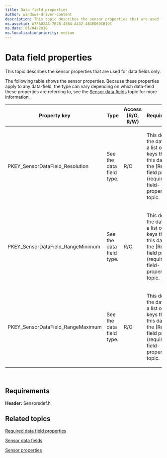 ```yaml
---
title: Data field properties
author: windows-driver-content
description: This topic describes the sensor properties that are used for data fields only.
ms.assetid: A7FA02AA-7B7B-45B4-A432-4B4ED69CB19C
ms.date: 01/04/2018
ms.localizationpriority: medium
---
```


# Data field properties


This topic describes the sensor properties that are used for data fields only.

The following table shows the sensor properties. Because these properties apply to any data-field, the type can vary depending on which data-field these properties are referring to, see the [Sensor data fields](sensor-data-fields.md) topic for more information.

<table>
<colgroup>
<col width="20%" />
<col width="20%" />
<col width="20%" />
<col width="20%" />
<col width="20%" />
</colgroup>
<thead>
<tr class="header">
<th>Property key</th>
<th>Type</th>
<th>Access (R/O, R/W)</th>
<th>Required/Optional</th>
<th>Description</th>
</tr>
</thead>
<tbody>
<tr class="odd">
<td><p>PKEY_SensorDataField_Resolution</p></td>
<td><p>See the data field type.</p></td>
<td><p>R/O</p></td>
<td><p>This depends on the data fields, for a list of property keys that require this data field see the [Required data field properties](required-data-field-properties.md) topic.</p></td>
<td><p>The resolution of the data field.</p></td>
</tr>
<tr class="even">
<td><p>PKEY_SensorDataField_RangeMinimum</p></td>
<td><p>See the data field type.</p></td>
<td><p>R/O</p></td>
<td><p>This depends on the data fields, for a list of property keys that require this data field see the [Required data field properties](required-data-field-properties.md) topic.</p></td>
<td><p>The minimum value of the data field.</p></td>
</tr>
<tr class="odd">
<td><p>PKEY_SensorDataField_RangeMaximum</p></td>
<td><p>See the data field type.</p></td>
<td><p>R/O</p></td>
<td><p>This depends on the data fields, for a list of property keys that require this data field see the [Required data field properties](required-data-field-properties.md) topic.</p></td>
<td><p>The maximum value of the data field.</p></td>
</tr>
</tbody>
</table>

 

## Requirements


**Header:** Sensorsdef.h

## Related topics


[Required data field properties](required-data-field-properties.md)

[Sensor data fields](sensor-data-fields.md)

[Sensor properties](sensor-properties2.md)

 

 






